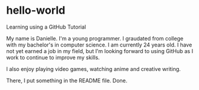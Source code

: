 # hello-world
Learning using a GitHub Tutorial

My name is Danielle.  I'm a young programmer.  I graudated from college with my bachelor's in computer science.  I am currently 24 years old.  I have not yet earned a job in my field, but I'm looking forward to using GitHub as I work to continue to improve my skills.

I also enjoy playing video games, watching anime and creative writing.

There, I put something in the README file.  Done.
